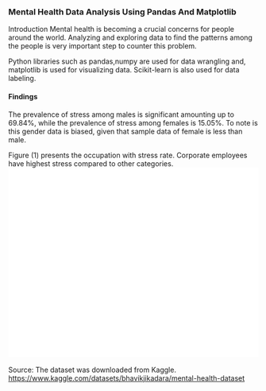 ### Mental Health Data Analysis Using Pandas And Matplotlib

Introduction
Mental health is becoming a crucial concerns for people around the world. 
Analyzing and exploring data to find the patterns among the people is very important step to counter this problem. 

Python libraries such as pandas,numpy are used for data wrangling and, matplotlib is used for visualizing data. 
Scikit-learn is also used for data labeling. 

#### Findings 

The prevalence of stress among males is significant amounting up to 69.84%, while the prevalence of stress among females is 15.05%. To note is this gender data is biased, given that sample data of female is less than male. 

Figure (1) presents the occupation with stress rate. Corporate employees have highest stress compared to other categories.
![Figure 1 Occupation with stress rate](https://github.com/meemeealm/mental_health_data_analysis_pandas/blob/main/occupations_stress.png)

Source:
The dataset was downloaded from Kaggle. 
https://www.kaggle.com/datasets/bhavikjikadara/mental-health-dataset
